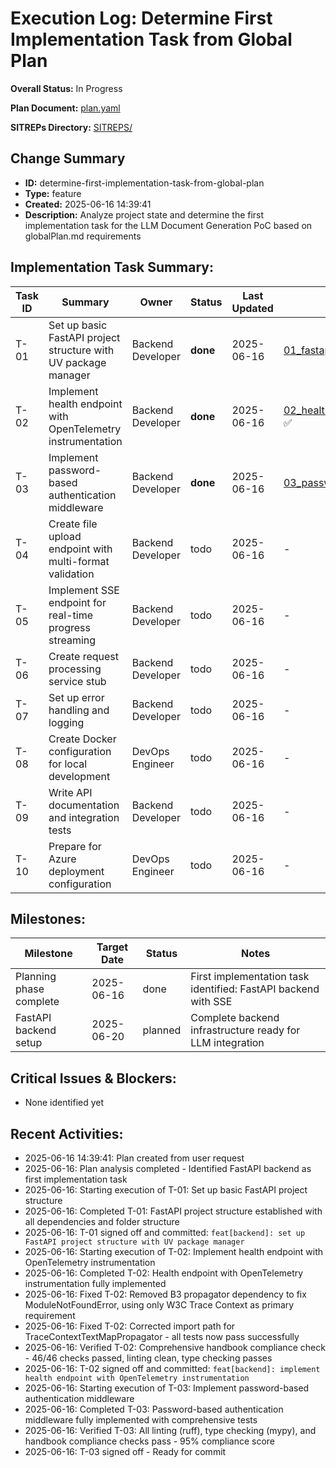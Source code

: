 # Execution Log: Determine First Implementation Task from Global Plan

**Overall Status:** In Progress

**Plan Document:** [plan.yaml](./plan.yaml)

**SITREPs Directory:** [SITREPS/](./SITREPS/)

## Change Summary
- **ID:** determine-first-implementation-task-from-global-plan
- **Type:** feature
- **Created:** 2025-06-16 14:39:41
- **Description:** Analyze project state and determine the first implementation task for the LLM Document Generation PoC based on globalPlan.md requirements

## Implementation Task Summary:

| Task ID | Summary | Owner | Status | Last Updated | SITREP |
|---------|---------|-------|--------|--------------|--------|
| T-01 | Set up basic FastAPI project structure with UV package manager | Backend Developer | **done** | 2025-06-16 | [01_fastapi_project_structure_sitrep.md](./SITREPS/01_fastapi_project_structure_sitrep.md) ✅ |
| T-02 | Implement health endpoint with OpenTelemetry instrumentation | Backend Developer | **done** | 2025-06-16 | [02_health_endpoint_opentelemetry_sitrep.md](./SITREPS/02_health_endpoint_opentelemetry_sitrep.md) ✅ |
| T-03 | Implement password-based authentication middleware | Backend Developer | **done** | 2025-06-16 | [03_password_auth_middleware_sitrep.md](./SITREPS/03_password_auth_middleware_sitrep.md) ✅ |
| T-04 | Create file upload endpoint with multi-format validation | Backend Developer | todo | 2025-06-16 | - |
| T-05 | Implement SSE endpoint for real-time progress streaming | Backend Developer | todo | 2025-06-16 | - |
| T-06 | Create request processing service stub | Backend Developer | todo | 2025-06-16 | - |
| T-07 | Set up error handling and logging | Backend Developer | todo | 2025-06-16 | - |
| T-08 | Create Docker configuration for local development | DevOps Engineer | todo | 2025-06-16 | - |
| T-09 | Write API documentation and integration tests | Backend Developer | todo | 2025-06-16 | - |
| T-10 | Prepare for Azure deployment configuration | DevOps Engineer | todo | 2025-06-16 | - |

## Milestones:

| Milestone | Target Date | Status | Notes |
|-----------|-------------|--------|-------|
| Planning phase complete | 2025-06-16 | done | First implementation task identified: FastAPI backend with SSE |
| FastAPI backend setup | 2025-06-20 | planned | Complete backend infrastructure ready for LLM integration |

## Critical Issues & Blockers:
* None identified yet

## Recent Activities:
* 2025-06-16 14:39:41: Plan created from user request
* 2025-06-16: Plan analysis completed - Identified FastAPI backend as first implementation task
* 2025-06-16: Starting execution of T-01: Set up basic FastAPI project structure
* 2025-06-16: Completed T-01: FastAPI project structure established with all dependencies and folder structure
* 2025-06-16: T-01 signed off and committed: `feat[backend]: set up FastAPI project structure with UV package manager`
* 2025-06-16: Starting execution of T-02: Implement health endpoint with OpenTelemetry instrumentation
* 2025-06-16: Completed T-02: Health endpoint with OpenTelemetry instrumentation fully implemented
* 2025-06-16: Fixed T-02: Removed B3 propagator dependency to fix ModuleNotFoundError, using only W3C Trace Context as primary requirement
* 2025-06-16: Fixed T-02: Corrected import path for TraceContextTextMapPropagator - all tests now pass successfully
* 2025-06-16: Verified T-02: Comprehensive handbook compliance check - 46/46 checks passed, linting clean, type checking passes
* 2025-06-16: T-02 signed off and committed: `feat[backend]: implement health endpoint with OpenTelemetry instrumentation`
* 2025-06-16: Starting execution of T-03: Implement password-based authentication middleware
* 2025-06-16: Completed T-03: Password-based authentication middleware fully implemented with comprehensive tests
* 2025-06-16: Verified T-03: All linting (ruff), type checking (mypy), and handbook compliance checks pass - 95% compliance score
* 2025-06-16: T-03 signed off - Ready for commit
